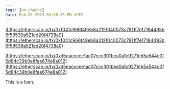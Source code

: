 ```yaml
---
tags: [on-chains]
date: Feb-01-2023 03:58:35 PM +UTC
---
```


[https://etherscan.io/tx/0xf041c966f49eb8a212f040073c7811f7e17184493b6f59539a521ed20f4738a0](https://etherscan.io/tx/0xf041c966f49eb8a212f040073c7811f7e17184493b6f59539a521ed20f4738a0)

[https://etherscan.io/tx/0xd5eacccee1ac07ccc301bea0a1c9271eb5a544c0f5d84c39b0e8fae674e8a012](https://etherscan.io/tx/0xd5eacccee1ac07ccc301bea0a1c9271eb5a544c0f5d84c39b0e8fae674e8a012)

This is a loan.
